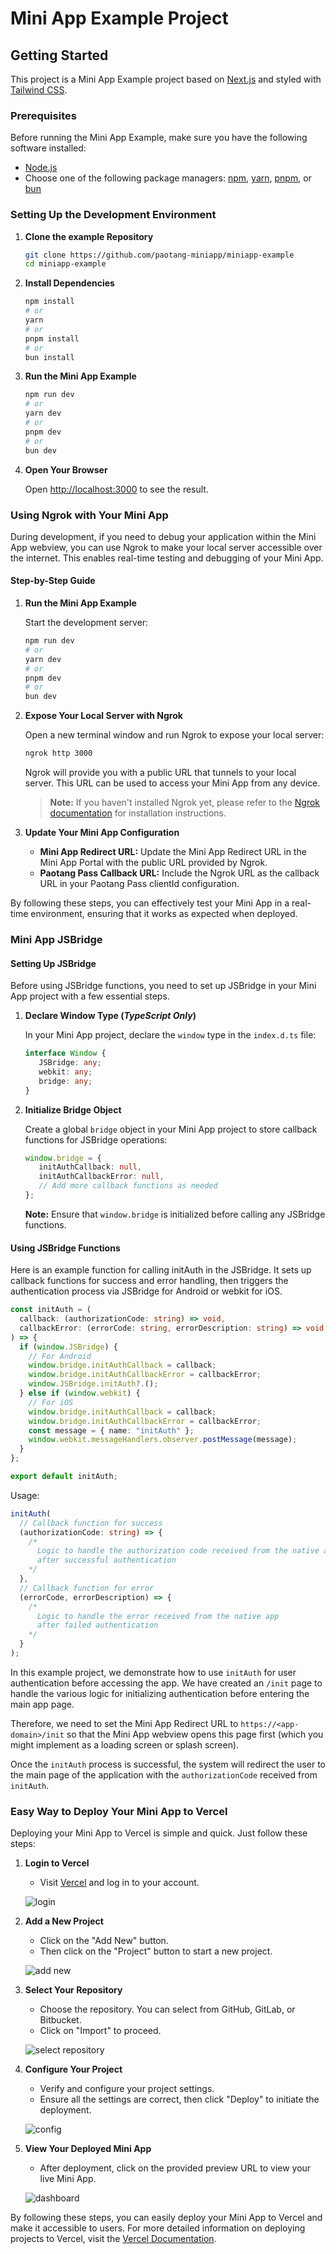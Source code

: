 # Mini App Example Project

## Getting Started

This project is a Mini App Example project based on [Next.js](https://nextjs.org/) and styled with [Tailwind CSS](https://tailwindcss.com/).

### Prerequisites

Before running the Mini App Example, make sure you have the following software installed:

- [Node.js](https://nodejs.org/)
- Choose one of the following package managers: [npm](https://www.npmjs.com/), [yarn](https://yarnpkg.com/), [pnpm](https://pnpm.io/), or [bun](https://bun.sh/)

### Setting Up the Development Environment

1. **Clone the example Repository**

   ```bash
   git clone https://github.com/paotang-miniapp/miniapp-example
   cd miniapp-example
   ```

2. **Install Dependencies**

   ```bash
   npm install
   # or
   yarn
   # or
   pnpm install
   # or
   bun install
   ```

3. **Run the Mini App Example**

   ```bash
   npm run dev
   # or
   yarn dev
   # or
   pnpm dev
   # or
   bun dev
   ```

4. **Open Your Browser**

   Open [http://localhost:3000](http://localhost:3000) to see the result.

### Using Ngrok with Your Mini App

During development, if you need to debug your application within the Mini App webview, you can use Ngrok to make your local server accessible over the internet. This enables real-time testing and debugging of your Mini App.

#### Step-by-Step Guide

1. **Run the Mini App Example**

   Start the development server:

   ```bash
   npm run dev
   # or
   yarn dev
   # or
   pnpm dev
   # or
   bun dev
   ```

2. **Expose Your Local Server with Ngrok**

   Open a new terminal window and run Ngrok to expose your local server:

   ```bash
   ngrok http 3000
   ```

   Ngrok will provide you with a public URL that tunnels to your local server. This URL can be used to access your Mini App from any device.

   > **Note:** If you haven't installed Ngrok yet, please refer to the [Ngrok documentation](https://ngrok.com/docs) for installation instructions.

3. **Update Your Mini App Configuration**

   - **Mini App Redirect URL:** Update the Mini App Redirect URL in the Mini App Portal with the public URL provided by Ngrok.
   - **Paotang Pass Callback URL:** Include the Ngrok URL as the callback URL in your Paotang Pass clientId configuration.

By following these steps, you can effectively test your Mini App in a real-time environment, ensuring that it works as expected when deployed.

### Mini App JSBridge

#### Setting Up JSBridge

Before using JSBridge functions, you need to set up JSBridge in your Mini App project with a few essential steps.

1. **Declare Window Type (***TypeScript Only***)**

   In your Mini App project, declare the `window` type in the `index.d.ts` file:

   ```typescript
   interface Window {
      JSBridge: any;
      webkit: any;
      bridge: any;
   }
   ```

2. **Initialize Bridge Object**

   Create a global `bridge` object in your Mini App project to store callback functions for JSBridge operations:

   ```typescript
   window.bridge = {
      initAuthCallback: null,
      initAuthCallbackError: null,
      // Add more callback functions as needed
   };
   ```

   **Note:** Ensure that `window.bridge` is initialized before calling any JSBridge functions.

#### Using JSBridge Functions

Here is an example function for calling initAuth in the JSBridge. It sets up callback functions for success and error handling, then triggers the authentication process via JSBridge for Android or webkit for iOS.

```typescript
const initAuth = (
  callback: (authorizationCode: string) => void,
  callbackError: (errorCode: string, errorDescription: string) => void
) => {
  if (window.JSBridge) {
    // For Android
    window.bridge.initAuthCallback = callback;
    window.bridge.initAuthCallbackError = callbackError;
    window.JSBridge.initAuth?.();
  } else if (window.webkit) {
    // For iOS
    window.bridge.initAuthCallback = callback;
    window.bridge.initAuthCallbackError = callbackError;
    const message = { name: "initAuth" };
    window.webkit.messageHandlers.observer.postMessage(message);
  }
};

export default initAuth;
```

Usage:

```typescript
initAuth(
  // Callback function for success
  (authorizationCode: string) => {
    /*
      Logic to handle the authorization code received from the native app
      after successful authentication
    */
  },
  // Callback function for error
  (errorCode, errorDescription) => {
    /*
      Logic to handle the error received from the native app 
      after failed authentication
    */
  }
);
```

In this example project, we demonstrate how to use `initAuth` for user authentication before accessing the app. We have created an `/init` page to handle the various logic for initializing authentication before entering the main app page.

Therefore, we need to set the Mini App Redirect URL to `https://<app-domain>/init` so that the Mini App webview opens this page first (which you might implement as a loading screen or splash screen).

Once the `initAuth` process is successful, the system will redirect the user to the main page of the application with the `authorizationCode` received from `initAuth`.

### Easy Way to Deploy Your Mini App to Vercel

Deploying your Mini App to Vercel is simple and quick. Just follow these steps:

1. **Login to Vercel**
   - Visit [Vercel](https://vercel.com/) and log in to your account.

   ![login](./public/instruction/1.png)

2. **Add a New Project**
   - Click on the "Add New" button.
   - Then click on the "Project" button to start a new project.

   ![add new](./public/instruction/2.png)

3. **Select Your Repository**
   - Choose the repository. You can select from GitHub, GitLab, or Bitbucket.
   - Click on "Import" to proceed.

   ![select repository](./public/instruction/3.png)

4. **Configure Your Project**
   - Verify and configure your project settings.
   - Ensure all the settings are correct, then click "Deploy" to initiate the deployment.

   ![config](./public/instruction/4.png)

5. **View Your Deployed Mini App**
   - After deployment, click on the provided preview URL to view your live Mini App.

   ![dashboard](./public/instruction/5.png)

By following these steps, you can easily deploy your Mini App to Vercel and make it accessible to users. For more detailed information on deploying projects to Vercel, visit the [Vercel Documentation](https://vercel.com/docs).
